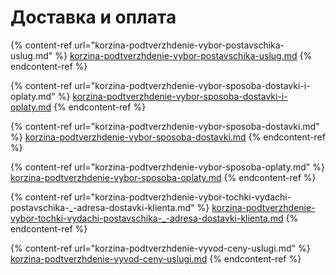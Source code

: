 # Доставка и оплата

{% content-ref url="korzina-podtverzhdenie-vybor-postavschika-uslug.md" %}
[korzina-podtverzhdenie-vybor-postavschika-uslug.md](korzina-podtverzhdenie-vybor-postavschika-uslug.md)
{% endcontent-ref %}

{% content-ref url="korzina-podtverzhdenie-vybor-sposoba-dostavki-i-oplaty.md" %}
[korzina-podtverzhdenie-vybor-sposoba-dostavki-i-oplaty.md](korzina-podtverzhdenie-vybor-sposoba-dostavki-i-oplaty.md)
{% endcontent-ref %}

{% content-ref url="korzina-podtverzhdenie-vybor-sposoba-dostavki.md" %}
[korzina-podtverzhdenie-vybor-sposoba-dostavki.md](korzina-podtverzhdenie-vybor-sposoba-dostavki.md)
{% endcontent-ref %}

{% content-ref url="korzina-podtverzhdenie-vybor-sposoba-oplaty.md" %}
[korzina-podtverzhdenie-vybor-sposoba-oplaty.md](korzina-podtverzhdenie-vybor-sposoba-oplaty.md)
{% endcontent-ref %}

{% content-ref url="korzina-podtverzhdenie-vybor-tochki-vydachi-postavschika-_-adresa-dostavki-klienta.md" %}
[korzina-podtverzhdenie-vybor-tochki-vydachi-postavschika-\_-adresa-dostavki-klienta.md](korzina-podtverzhdenie-vybor-tochki-vydachi-postavschika-\_-adresa-dostavki-klienta.md)
{% endcontent-ref %}

{% content-ref url="korzina-podtverzhdenie-vyvod-ceny-uslugi.md" %}
[korzina-podtverzhdenie-vyvod-ceny-uslugi.md](korzina-podtverzhdenie-vyvod-ceny-uslugi.md)
{% endcontent-ref %}
